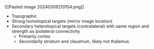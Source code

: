 ![[Pasted image 20240309210154.png]]

- Topographic
- Strong homotopical targets (mirror image location)
- Secondary heterotopical targets (contralateral) with same region and strength as ipsilateral connectivity
	- Primarily cortex
	- Secondarily striatum and claustrum, likely not thalamus